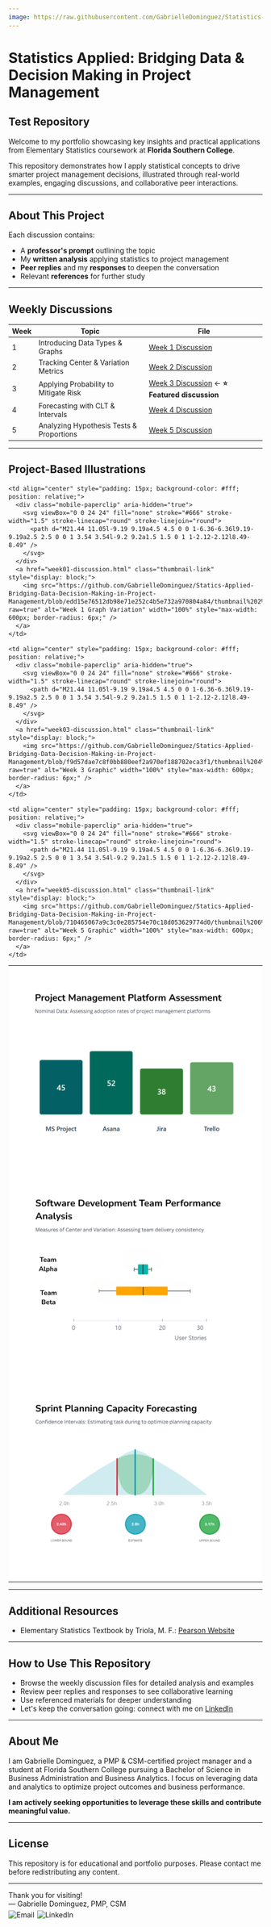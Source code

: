 ```yaml
---
image: https://raw.githubusercontent.com/GabrielleDominguez/Statistics-Applied-Bridging-Data-Decision-Making-in-Project-Management/main/LinkedIn%20Header.png
---
```


#  Statistics Applied: Bridging Data & Decision Making in Project Management

## Test Repository

Welcome to my portfolio showcasing key insights and practical applications from Elementary Statistics coursework at **Florida Southern College**.

This repository demonstrates how I apply statistical concepts to drive smarter project management decisions, illustrated through real-world examples, engaging discussions, and collaborative peer interactions.

---

## About This Project

Each discussion contains:  
- A **professor's prompt** outlining the topic  
- My **written analysis** applying statistics to project management  
- **Peer replies** and my **responses** to deepen the conversation  
- Relevant **references** for further study  

---

## Weekly Discussions

| Week | Topic                                       | File                                    |
|------|---------------------------------------------|-----------------------------------------|
| 1    | Introducing Data Types & Graphs | [Week 1 Discussion](week01-discussion.md) |
| 2    | Tracking Center & Variation Metrics | [Week 2 Discussion](week02-discussion.md) |
| 3    | Applying Probability to Mitigate Risk | [Week 3 Discussion](week03-discussion.md) ← **⭐ Featured discussion** |
| 4    | Forecasting with CLT & Intervals | [Week 4 Discussion](week04-discussion.md) |
| 5    | Analyzing Hypothesis Tests & Proportions | [Week 5 Discussion](week05-discussion.md) |

---

## Project-Based Illustrations

<table style="width: 100%; table-layout: fixed;">
  <!-- Week 1 -->
  <tr>
    <td align="center" style="padding: 15px; background-color: #fff; position: relative;">
      <div class="mobile-paperclip" aria-hidden="true">
        <svg viewBox="0 0 24 24" fill="none" stroke="#666" stroke-width="1.5" stroke-linecap="round" stroke-linejoin="round">
          <path d="M21.44 11.05l-9.19 9.19a4.5 4.5 0 0 1-6.36-6.36l9.19-9.19a2.5 2.5 0 0 1 3.54 3.54l-9.2 9.2a1.5 1.5 0 1 1-2.12-2.12l8.49-8.49" />
        </svg>
      </div>
      <a href="week01-discussion.html" class="thumbnail-link" style="display: block;">
        <img src="https://github.com/GabrielleDominguez/Statics-Applied-Bridging-Data-Decision-Making-in-Project-Management/blob/b92e2cd2dd1dec655791fe8b6d037c7a9af74895/thumbnail%201%2C%20updated%20title%20v2.png?raw=true" alt="Week 1 Graphic" width="100%" style="max-width: 600px; border-radius: 6px;" />
      </a>
    </td>

    <td align="center" style="padding: 15px; background-color: #fff; position: relative;">
      <div class="mobile-paperclip" aria-hidden="true">
        <svg viewBox="0 0 24 24" fill="none" stroke="#666" stroke-width="1.5" stroke-linecap="round" stroke-linejoin="round">
          <path d="M21.44 11.05l-9.19 9.19a4.5 4.5 0 0 1-6.36-6.36l9.19-9.19a2.5 2.5 0 0 1 3.54 3.54l-9.2 9.2a1.5 1.5 0 1 1-2.12-2.12l8.49-8.49" />
        </svg>
      </div>
      <a href="week01-discussion.html" class="thumbnail-link" style="display: block;">
        <img src="https://github.com/GabrielleDominguez/Statics-Applied-Bridging-Data-Decision-Making-in-Project-Management/blob/edd15e76512db98e71e252c4b5e732a970804a84/thumbnail%202%2C%20updated%20title.png?raw=true" alt="Week 1 Graph Variation" width="100%" style="max-width: 600px; border-radius: 6px;" />
      </a>
    </td>
  </tr>

  <!-- Week 2 & 3 -->
  <tr>
    <td align="center" style="padding: 15px; background-color: #fff; position: relative;">
      <div class="mobile-paperclip" aria-hidden="true">
        <svg viewBox="0 0 24 24" fill="none" stroke="#666" stroke-width="1.5" stroke-linecap="round" stroke-linejoin="round">
          <path d="M21.44 11.05l-9.19 9.19a4.5 4.5 0 0 1-6.36-6.36l9.19-9.19a2.5 2.5 0 0 1 3.54 3.54l-9.2 9.2a1.5 1.5 0 1 1-2.12-2.12l8.49-8.49" />
        </svg>
      </div>
      <a href="week02-discussion.html" class="thumbnail-link" style="display: block;">
        <img src="https://github.com/GabrielleDominguez/Statics-Applied-Bridging-Data-Decision-Making-in-Project-Management/blob/5f8dbb99ed99c2668880302ef22cbc60b2a3d351/thumbnail%203%2C%20updated%20graph.png?raw=true" alt="Week 2 Graphic" width="100%" style="max-width: 600px; border-radius: 6px;" />
      </a>
    </td>

    <td align="center" style="padding: 15px; background-color: #fff; position: relative;">
      <div class="mobile-paperclip" aria-hidden="true">
        <svg viewBox="0 0 24 24" fill="none" stroke="#666" stroke-width="1.5" stroke-linecap="round" stroke-linejoin="round">
          <path d="M21.44 11.05l-9.19 9.19a4.5 4.5 0 0 1-6.36-6.36l9.19-9.19a2.5 2.5 0 0 1 3.54 3.54l-9.2 9.2a1.5 1.5 0 1 1-2.12-2.12l8.49-8.49" />
        </svg>
      </div>
      <a href="week03-discussion.html" class="thumbnail-link" style="display: block;">
        <img src="https://github.com/GabrielleDominguez/Statics-Applied-Bridging-Data-Decision-Making-in-Project-Management/blob/f9d57dae7c8f0bb880eef2a970ef188702eca3f1/thumbnail%204%2C%20post%2C%20updated%20star%20placement.png?raw=true" alt="Week 3 Graphic" width="100%" style="max-width: 600px; border-radius: 6px;" />
      </a>
    </td>
  </tr>

  <!-- Week 4 & 5 -->
  <tr>
    <td align="center" style="padding: 15px; background-color: #fff; position: relative;">
      <div class="mobile-paperclip" aria-hidden="true">
        <svg viewBox="0 0 24 24" fill="none" stroke="#666" stroke-width="1.5" stroke-linecap="round" stroke-linejoin="round">
          <path d="M21.44 11.05l-9.19 9.19a4.5 4.5 0 0 1-6.36-6.36l9.19-9.19a2.5 2.5 0 0 1 3.54 3.54l-9.2 9.2a1.5 1.5 0 1 1-2.12-2.12l8.49-8.49" />
        </svg>
      </div>
      <a href="week04-discussion.html" class="thumbnail-link" style="display: block;">
        <img src="https://github.com/GabrielleDominguez/Statics-Applied-Bridging-Data-Decision-Making-in-Project-Management/blob/cd5f6941c9e2152302551116ab88b9a5643bcc20/thumbnail%205%2C%20updated%20title%20v10.png?raw=true" alt="Week 4 Graphic" width="100%" style="max-width: 600px; border-radius: 6px;" />
      </a>
    </td>

    <td align="center" style="padding: 15px; background-color: #fff; position: relative;">
      <div class="mobile-paperclip" aria-hidden="true">
        <svg viewBox="0 0 24 24" fill="none" stroke="#666" stroke-width="1.5" stroke-linecap="round" stroke-linejoin="round">
          <path d="M21.44 11.05l-9.19 9.19a4.5 4.5 0 0 1-6.36-6.36l9.19-9.19a2.5 2.5 0 0 1 3.54 3.54l-9.2 9.2a1.5 1.5 0 1 1-2.12-2.12l8.49-8.49" />
        </svg>
      </div>
      <a href="week05-discussion.html" class="thumbnail-link" style="display: block;">
        <img src="https://github.com/GabrielleDominguez/Statics-Applied-Bridging-Data-Decision-Making-in-Project-Management/blob/710465067a9c3c0e285754e70c18d053629774d0/thumbnail%206%2C%20post%20v8.png?raw=true" alt="Week 5 Graphic" width="100%" style="max-width: 600px; border-radius: 6px;" />
      </a>
    </td>
  </tr>
</table>

<!-- Styles -->
<style>
  .mobile-paperclip {
    position: absolute;
    top: 8px;
    right: 8px;
    display: none;
    z-index: 10;
  }

  @media (max-width: 768px) {
    .mobile-paperclip {
      display: block;
    }
  }

  .mobile-paperclip svg {
    width: 12px;
    height: 12px;
    stroke: #666;
    opacity: 0.4;
  }

  @media (hover: hover) and (pointer: fine) {
    a.thumbnail-link img {
      transition: all 0.3s ease;
    }

    a.thumbnail-link:hover img {
      filter: brightness(0.88);
    }
  }
</style>

---

## Additional Resources

- Elementary Statistics Textbook by Triola, M. F.: [Pearson Website](https://www.pearson.com/en-us/subject-catalog/p/elementary-statistics/P200000006399/9780137366446)

---

## How to Use This Repository

- Browse the weekly discussion files for detailed analysis and examples  
- Review peer replies and responses to see collaborative learning  
- Use referenced materials for deeper understanding  
- Let's keep the conversation going: connect with me on [LinkedIn](https://www.linkedin.com/in/gabrielle-r-dominguez)

---

## About Me

I am Gabrielle Dominguez, a PMP & CSM-certified project manager and a student at Florida Southern College pursuing a Bachelor of Science in Business Administration and Business Analytics. I focus on leveraging data and analytics to optimize project outcomes and business performance.

**I am actively seeking opportunities to leverage these skills and contribute meaningful value.**

---

## License

This repository is for educational and portfolio purposes. Please contact me before redistributing any content.

---

Thank you for visiting!  
— Gabrielle Dominguez, PMP, CSM  
<span style="display: inline-flex; align-items: center; gap: 0.4em; margin-top: 0.25em;">
  <a href="mailto:gabrielledominguez05@gmail.com" style="text-decoration: none;">
    <img src="https://img.icons8.com/color/48/gmail-new.png" alt="Email" width="20" height="20" style="vertical-align: middle;">
  </a>
  <a href="https://www.linkedin.com/in/gabrielle-r-dominguez" style="text-decoration: none;">
    <img src="https://upload.wikimedia.org/wikipedia/commons/c/ca/LinkedIn_logo_initials.png" alt="LinkedIn" width="20" height="20" style="vertical-align: middle;">
  </a>
</span>
